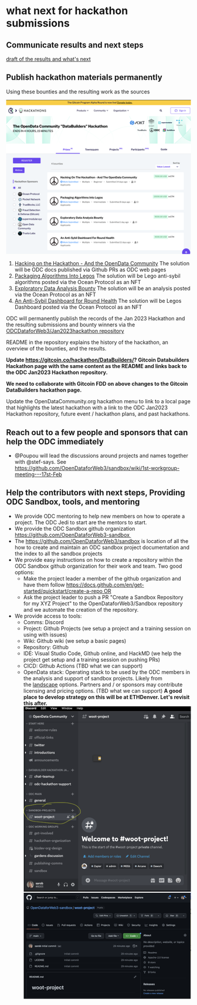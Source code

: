 # what next for hackathon submissions

## Communicate results and next steps 

[draft of the results and what's next](https://docs.google.com/document/d/11N5Y3sPvhJ0Hy_w0sjdlbH1wcv8E5c9hl6r8fvsY9ck/edit?usp=sharing)

## Publish hackathon materials permanently

Using these bounties and the resulting work as the sources

![odc-jan2023-hackathon.png](odc-jan2023-hackathon.png)

1. [Hacking on the Hackathon - And the OpenData Community](https://gitcoin.co/issue/29677) The solution will be ODC docs published via Github PRs as ODC web pages
2. [Packaging Algorithms Into Legos](https://gitcoin.co/issue/29676) The solution will be Lego anti-sybil algorithms posted via the Ocean Protocol as an NFT
3. [Exploratory Data Analysis Bounty](https://gitcoin.co/issue/29675) The solution will be an analysis posted via the Ocean Protocol as an NFT
4. [An Anti-Sybil Dashboard for Round Health](https://gitcoin.co/issue/29674) The solution will be Legos Dashboard posted via the Ocean Protocol as an NFT

ODC will permanently publish the records of the Jan 2023 Hackathon and the resulting submissions and bounty winners via the [ODCDataforWeb3/Jan2023hackathon repository](https://github.com/OpenDataforWeb3/Jan2023hackathon) 

README in the repository explains the history of the hackathon, an overview of the bounties, and the results. 

**Update https://gitcoin.co/hackathon/DataBuilders/? Gitcoin Databuilders Hackathon page with the same content as the README and links back to the ODC Jan2023 Hackathon repository.**

**We need to collaborate with Gitcoin FDD on above changes to the Gitcoin DataBuilders hackathon page.**

Update the OpenDataCommunity.org hackathon menu to link to a local page that highlights the latest hackathon with a link to the ODC Jan2023 Hackathon repository, future event / hackathon plans, and past hackathons. 

## Reach out to a few people and sponsors that can help the ODC immediately

- @Poupou will lead the discussions around projects and names together with @stef-says. See https://github.com/OpenDataforWeb3/sandbox/wiki/1st-workgroup-meeting---17st-Feb

## Help the contributors with next steps, Providing ODC Sandbox, tools, and mentoring

- We provide ODC mentoring to help new members on how to operate a project. The ODC Jedi to start are the mentors to start.
- We provide the ODC Sandbox github organization https://github.com/OpenDataforWeb3-sandbox 
- The https://github.com/OpenDataforWeb3/sandbox is location of all the how to create and maintain an ODC sandbox project documentation and the index to all the sandbox projects
- We provide easy instructions on how to create a repository within the ODC Sandbox github organization for their work and team. Two good options:
  - Make the project leader a member of the github organization and have them follow https://docs.github.com/en/get-started/quickstart/create-a-repo OR
  - Ask the project leader to push a PR "Create a Sandbox Repository for my XYZ Project" to the OpenDataforWeb3/Sandbox repository and we automate the creation of the repository.
- We provide access to tools:
  - Comms: Discord
  - Project: Github Projects (we setup a project and a training session on using with issues)
  - Wiki: Github wiki (we setup a basic pages)
  - Repository: Github
  - IDE: Visual Studio Code, Github online, and HackMD (we help the project get setup and a training session on pushing PRs)
  - CICD: Github Actions (TBD what we can support)
  - OpenData stack: Operating stack to be used by the ODC members in the analysis and support of sandbox projects. Likely from the [landscape](../../docs/landscape.md) options. Partners and / or sponsors may contribute licensing and pricing options. (TBD what we can support) **A good place to develop strategy on this will be at ETHDenver. Let's revisit this after.**
![sandbox-discord](sandbox-discord-woot-project.png)
![sandbox-github](sandbox-github-woot-project.png)
